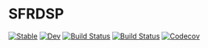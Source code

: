 # SFRDSP

[![Stable](https://img.shields.io/badge/docs-stable-blue.svg)](https://ssfrr.github.io/SFRDSP.jl/stable)
[![Dev](https://img.shields.io/badge/docs-dev-blue.svg)](https://ssfrr.github.io/SFRDSP.jl/dev)
[![Build Status](https://travis-ci.com/ssfrr/SFRDSP.jl.svg?branch=master)](https://travis-ci.com/ssfrr/SFRDSP.jl)
[![Build Status](https://ci.appveyor.com/api/projects/status/github/ssfrr/SFRDSP.jl?svg=true)](https://ci.appveyor.com/project/ssfrr/SFRDSP-jl)
[![Codecov](https://codecov.io/gh/ssfrr/SFRDSP.jl/branch/master/graph/badge.svg)](https://codecov.io/gh/ssfrr/SFRDSP.jl)
